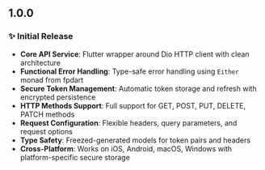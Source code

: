 ## 1.0.0

### ✨ Initial Release

- **Core API Service**: Flutter wrapper around Dio HTTP client with clean architecture
- **Functional Error Handling**: Type-safe error handling using `Either` monad from fpdart
- **Secure Token Management**: Automatic token storage and refresh with encrypted persistence
- **HTTP Methods Support**: Full support for GET, POST, PUT, DELETE, PATCH methods
- **Request Configuration**: Flexible headers, query parameters, and request options
- **Type Safety**: Freezed-generated models for token pairs and headers
- **Cross-Platform**: Works on iOS, Android, macOS, Windows with platform-specific secure storage
